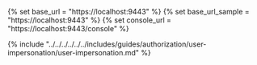{% set base_url = "https://localhost:9443" %}
{% set base_url_sample = "https://localhost:9443" %}
{% set console_url = "https://localhost:9443/console" %}

{% include "../../../../../../includes/guides/authorization/user-impersonation/user-impersonation.md" %}
